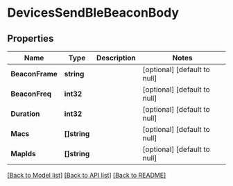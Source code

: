 # DevicesSendBleBeaconBody

## Properties
Name | Type | Description | Notes
------------ | ------------- | ------------- | -------------
**BeaconFrame** | **string** |  | [optional] [default to null]
**BeaconFreq** | **int32** |  | [optional] [default to null]
**Duration** | **int32** |  | [optional] [default to null]
**Macs** | **[]string** |  | [optional] [default to null]
**MapIds** | **[]string** |  | [optional] [default to null]

[[Back to Model list]](../README.md#documentation-for-models) [[Back to API list]](../README.md#documentation-for-api-endpoints) [[Back to README]](../README.md)

